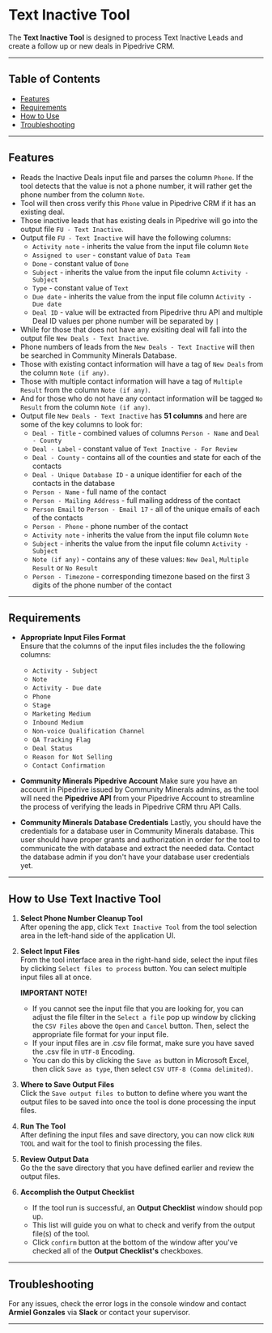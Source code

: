 # **Text Inactive Tool**

The **Text Inactive Tool** is designed to process Text Inactive Leads and create a follow up or new deals in Pipedrive CRM.

---

## Table of Contents
- [Features](#features)
- [Requirements](#requirements)
- [How to Use](#how-to-use-text-inactive-tool)
- [Troubleshooting](#troubleshooting)

---

## Features

- Reads the Inactive Deals input file and parses the column `Phone`. If the tool detects that the value is not a phone number, it will rather get the phone number from the column `Note`.
- Tool will then cross verify this `Phone` value in Pipedrive CRM if it has an existing deal.
- Those inactive leads that has existing deals in Pipedrive will go into the output file `FU - Text Inactive`.
- Output file `FU - Text Inactive` will have the following columns:
    - `Activity note` - inherits the value from the input file column `Note`
    - `Assigned to user` - constant value of `Data Team`
    - `Done` - constant value of `Done`
    - `Subject` - inherits the value from the input file column `Activity - Subject`
    - `Type` - constant value of `Text`
    - `Due date` - inherits the value from the input file column `Activity - Due date`
    - `Deal ID` - value will be extracted from Pipedrive thru API and multiple Deal ID values per phone number will be separated by ` | `
- While for those that does not have any exisiting deal will fall into the output file `New Deals - Text Inactive`.
- Phone numbers of leads from the `New Deals - Text Inactive` will then be searched in Community Minerals Database.
- Those with existing contact information will have a tag of `New Deals` from the column `Note (if any)`.
- Those with multiple contact information will have a tag of `Multiple Result` from the column `Note (if any)`.
- And for those who do not have any contact information will be tagged `No Result` from the column `Note (if any)`.
- Output file `New Deals - Text Inactive` has **51 columns** and here are some of the key columns to look for:
    - `Deal - Title` - combined values of columns `Person - Name` and `Deal - County`
    - `Deal - Label` - constant value of `Text Inactive - For Review`
    - `Deal - County` - contains all of the counties and state for each of the contacts
    - `Deal - Unique Database ID` - a unique identifier for each of the contacts in the database
    - `Person - Name` - full name of the contact
    - `Person - Mailing Address` - full mailing address of the contact
    - `Person Email` to `Person - Email 17` - all of the unique emails of each of the contacts
    - `Person - Phone` - phone number of the contact
    - `Activity note` - inherits the value from the input file column `Note`
    - `Subject` - inherits the value from the input file column `Activity - Subject`
    - `Note (if any)` - contains any of these values: `New Deal`, `Multiple Result` or `No Result`
    - `Person - Timezone` - corresponding timezone based on the first 3 digits of the phone number of the contact

---

## Requirements

- **Appropriate Input Files Format**  
    Ensure that the columns of the input files includes the the following columns:
    - `Activity - Subject`
    - `Note`
    - `Activity - Due date`
    - `Phone`
    - `Stage`
    - `Marketing Medium`
    - `Inbound Medium`
    - `Non-voice Qualification Channel`
    - `QA Tracking Flag`
    - `Deal Status`
    - `Reason for Not Selling`
    - `Contact Confirmation`

- **Community Minerals Pipedrive Account**
    Make sure you have an account in Pipedrive issued by Community Minerals admins, as the tool will need the **Pipedrive API** from your Pipedrive Account to streamline the process of verifying the leads in Pipedrive CRM thru API Calls.

- **Community Minerals Database Credentials**
    Lastly, you should have the credentials for a database user in Community Minerals database. This user should have proper grants and authorization in order for the tool to communicate the with database and extract the needed data. Contact the database admin if you don't have your database user credentials yet.

---

## How to Use Text Inactive Tool

1. **Select Phone Number Cleanup Tool**  
   After opening the app, click `Text Inactive Tool` from the tool selection area in the left-hand side of the application UI.

1. **Select Input Files**  
   From the tool interface area in the right-hand side, select the input files by clicking `Select files to process` button. You can select multiple input files all at once.  
   
   **IMPORTANT NOTE!**
      - If you cannot see the input file that you are looking for, you can adjust the file filter in the `Select a file` pop up window by clicking the `CSV Files` above the `Open` and `Cancel` button. Then, select the appropriate file format for your input file.
      - If your input files are in .csv file format, make sure you have saved the .csv file in `UTF-8` Encoding.
      - You can do this by clicking the `Save as` button in Microsoft Excel, then click `Save as type`, then select `CSV UTF-8 (Comma delimited)`.

2. **Where to Save Output Files**  
    Click the `Save output files to` button to define where you want the output files to be saved into once the tool is done processing the input files.

3. **Run The Tool**  
    After defining the input files and save directory, you can now click `RUN TOOL` and wait for the tool to finish processing the files.

4. **Review Output Data**  
    Go the the save directory that you have defined earlier and review the output files.

5. **Accomplish the Output Checklist**
    - If the tool run is successful, an **Output Checklist** window should pop up.
    - This list will guide you on what to check and verify from the output file(s) of the tool.
    - Click `confirm` button at the bottom of the window after you've checked all of the **Output Checklist's** checkboxes.

---

## Troubleshooting

For any issues, check the error logs in the console window and contact **Armiel Gonzales** via **Slack** or contact your supervisor.

---
